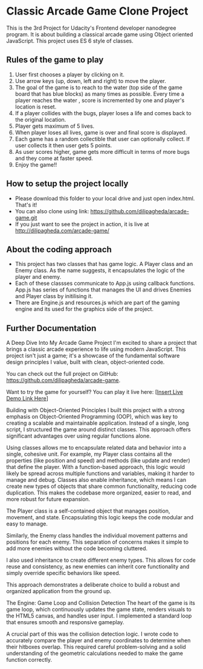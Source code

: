 # Classic Arcade Game Clone Project
This is the 3rd Project for Udacity's Frontend developer nanodegree program. It is about building a classical arcade game using Object oriented JavaScript.
This project uses ES 6 style of classes.

## Rules of the game to play

1. User first chooses a player by clicking on it.
2. Use arrow keys (up, down, left and right) to move the player.
3. The goal of the game is to reach to the water (top side of the game board that has blue blocks) as many times as possible. Every time a player reaches the water , score is incremented by one and player's location is reset.
4. If a player collides with the bugs, player loses a life and comes back to the original location.
5. Player gets maximum of 5 lives.
6. When player loses all lives, game is over and final score is displayed.
7. Each game has a random collectible that user can optionally collect. If user collects it then user gets 5 points.
8. As user scores higher, game gets more difficult in terms of more bugs and they come at faster speed.
9. Enjoy the game!!

## How to setup the project locally
- Please download this folder to your local drive and just open index.html. That's it!
- You can also clone using link: https://github.com/dilipagheda/arcade-game.git
- If you just want to see the project in action, it is live at http://dilipagheda.com/arcade-game/

## About the coding approach
- This project has two classes that has game logic. A Player class and an Enemy class. As the name suggests, it encapsulates the logic of the player and enemy.
- Each of these classses communicate to App.js using callback functions. App.js has series of functions that manages the UI and drives Enemies and Player class by initilising it.
- There are Engine.js and resources.js which are part of the gaming engine and its used for the graphics side of the project.

## Further Documentation
A Deep Dive Into My Arcade Game Project
I'm excited to share a project that brings a classic arcade experience to life using modern JavaScript. This project isn't just a game; it's a showcase of the fundamental software design principles I value, built with clean, object-oriented code.

You can check out the full project on GitHub: https://github.com/dilipagheda/arcade-game.

Want to try the game for yourself? You can play it live here: [[Insert Live Demo Link Here](http://dilipagheda.com/arcade-game/)]

Building with Object-Oriented Principles
I built this project with a strong emphasis on Object-Oriented Programming (OOP), which was key to creating a scalable and maintainable application. Instead of a single, long script, I structured the game around distinct classes. This approach offers significant advantages over using regular functions alone.

Using classes allows me to encapsulate related data and behavior into a single, cohesive unit. For example, my Player class contains all the properties (like position and speed) and methods (like update and render) that define the player. With a function-based approach, this logic would likely be spread across multiple functions and variables, making it harder to manage and debug. Classes also enable inheritance, which means I can create new types of objects that share common functionality, reducing code duplication. This makes the codebase more organized, easier to read, and more robust for future expansion.

The Player class is a self-contained object that manages position, movement, and state. Encapsulating this logic keeps the code modular and easy to manage.

Similarly, the Enemy class handles the individual movement patterns and positions for each enemy. This separation of concerns makes it simple to add more enemies without the code becoming cluttered.

I also used inheritance to create different enemy types. This allows for code reuse and consistency, as new enemies can inherit core functionality and simply override specific behaviors like speed.

This approach demonstrates a deliberate choice to build a robust and organized application from the ground up.

The Engine: Game Loop and Collision Detection
The heart of the game is its game loop, which continuously updates the game state, renders visuals to the HTML5 canvas, and handles user input. I implemented a standard loop that ensures smooth and responsive gameplay.

A crucial part of this was the collision detection logic. I wrote code to accurately compare the player and enemy coordinates to determine when their hitboxes overlap. This required careful problem-solving and a solid understanding of the geometric calculations needed to make the game function correctly.

